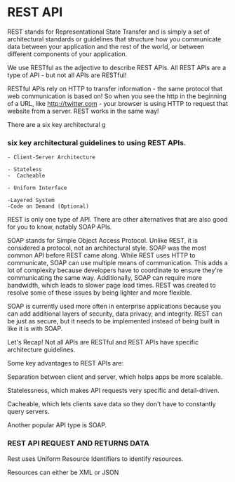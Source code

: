 # REST API



REST stands for Representational State Transfer and is simply a set of architectural standards or guidelines that structure how you communicate data between your application and the rest of the world, or between different components of your application. 


We use RESTful as the adjective to describe REST APIs. All REST APIs are a type of API - but not all APIs are RESTful! 

RESTful APIs rely on HTTP to transfer information - the same protocol that web communication is based on! So when you see the http in the beginning of a URL, like http://twitter.com - your browser is using HTTP to request that website from a server. REST works in the same way!

There are a six key architectural g

### six key architectural guidelines to using REST APIs. 

 	- Client-Server Architecture

 	- Stateless
 	-  Cacheable

 	- Uniform Interface

 	-Layered System
 	-Code on Demand (Optional)



REST is only one type of API. There are other alternatives that are also good for you to know, notably SOAP APIs.

SOAP stands for Simple Object Access Protocol. Unlike REST, it is considered a protocol, not an architectural style. SOAP was the most common API before REST came along. While REST uses HTTP to communicate, SOAP can use multiple means of communication.  This adds a lot of complexity because developers have to coordinate to ensure they're communicating the same way. Additionally, SOAP can require more bandwidth, which leads to slower page load times. REST was created to resolve some of these issues by being lighter and more flexible.

SOAP is currently used more often in enterprise applications because you can add additional layers of security, data privacy, and integrity. REST can be just as secure, but it needs to be implemented instead of being built in like it is with SOAP.

Let's Recap!
Not all APIs are RESTful and REST APIs have specific architecture guidelines.

Some key advantages to REST APIs are:

Separation between client and server, which helps apps be more scalable. 

Statelessness, which makes API requests very specific and detail-driven. 

Cacheable, which lets clients save data so they don't have to constantly query servers.

Another popular API type is SOAP.



### REST API REQUEST AND RETURNS DATA

Rest uses Uniform Resource Identifiers to identify resources.


Resources can either be XML or JSON